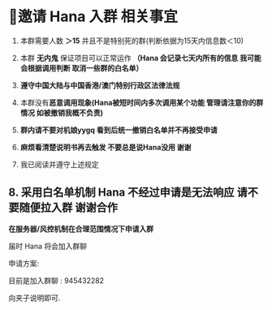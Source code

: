 # 🤔邀请 Hana 入群 相关事宜

1. 本群需要人数 **＞15** 并且不是特别死的群(判断依据为15天内信息数＜10)

2. 本群 **无内鬼** 保证项目可以正常运作  **（Hana 会记录七天内所有的信息 我可能会根据调用判断 取消一些群的白名单）**

3. **遵守中国大陆与中国香港/澳门特别行政区法律法规**

4. 本群没有**恶意调用现象(Hana被短时间内多次调用某个功能 管理请注意你的群情况 如被撤销我概不负责)**

5. **群内请不要对机娘yygq 看到后统一撤销白名单并不再接受申请**

6. **麻烦看清楚说明书再去触发 不要总是说Hana没用 谢谢**

7. 我已阅读并遵守上述规定

## 8. 采用白名单机制 Hana 不经过申请是无法响应 请不要随便拉入群 谢谢合作

**在服务器/风控机制在合理范围情况下申请入群**

届时 Hana 将会加入群聊

申请方案:

目前是加入群聊 : 945432282

向夹子说明即可.

